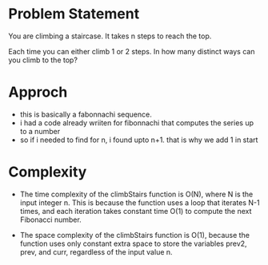 # Problem Statement
You are climbing a staircase. It takes n steps to reach the top.

Each time you can either climb 1 or 2 steps. In how many distinct ways can you climb to the top?
# Approch
- this is basically a fabonnachi sequence.
- i had a code already wriiten for fibonnachi that computes the series up to a number
- so if i needed to find for n, i found upto n+1. that is why we add 1 in start

# Complexity
- The time complexity of the climbStairs function is O(N), where N is the input integer n. This is because 
the function uses a loop that iterates N-1 times, and each iteration takes constant time O(1) to compute the next Fibonacci number.

- The space complexity of the climbStairs function is O(1), because the function uses only constant 
extra space to store the variables prev2, prev, and curr, regardless of the input value n.